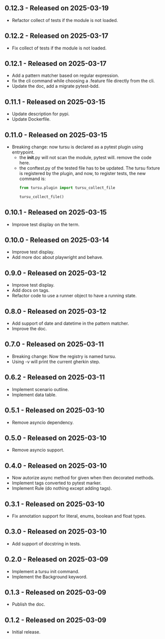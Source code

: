 0.12.3 - Released on 2025-03-19
-------------------------------
* Refactor collect of tests if the module is not loaded.

0.12.2 - Released on 2025-03-17
-------------------------------
* Fix collect of tests if the module is not loaded.

0.12.1 - Released on 2025-03-17
-------------------------------
* Add a pattern matcher based on regular expression.
* fix the cli command while choosing a .feature file directly from the cli.
* Update the doc, add a migrate pytest-bdd.

0.11.1 - Released on 2025-03-15
-------------------------------
* Update description for pypi.
* Update Dockerfile.

0.11.0 - Released on 2025-03-15
-------------------------------
* Breaking change: now tursu is declared as a pytest plugin using entrypoint.
  * the __init__.py will not scan the module, pytest will.
    remove the code here.
  * the conftest.py of the tested file has to be updated.
    The tursu fixture is registered by the plugin, and now, to register tests,
    the new command is:
    ```python
    from tursu.plugin import tursu_collect_file

    tursu_collect_file()
    ```

0.10.1 - Released on 2025-03-15
-------------------------------
* Improve test display on the term.

0.10.0 - Released on 2025-03-14
-------------------------------
* Improve test display.
* Add more doc about playwright and behave.

0.9.0 - Released on 2025-03-12
------------------------------
* Improve test display.
* Add docs on tags.
* Refactor code to use a runner object to have a running state.

0.8.0 - Released on 2025-03-12
------------------------------
* Add support of date and datetime in the pattern matcher.
* Improve the doc.

0.7.0 - Released on 2025-03-11
------------------------------
* Breaking change: Now the registry is named tursu.
* Using -v will print the current gherkin step.

0.6.2 - Released on 2025-03-11
------------------------------
* Implement scenario outline.
* Implement data table.

0.5.1 - Released on 2025-03-10
------------------------------
* Remove asyncio dependency.

0.5.0 - Released on 2025-03-10
------------------------------
* Remove asyncio support.

0.4.0 - Released on 2025-03-10
------------------------------
* Now autorize async method for given when then decorated methods.
* Implement tags converted to pytest marker.
* Implement Rule (do nothing except adding tags).

0.3.1 - Released on 2025-03-10
------------------------------
* Fix annotation support for literal, enums, boolean and float types.

0.3.0 - Released on 2025-03-10
------------------------------
* Add support of docstring in tests.

0.2.0 - Released on 2025-03-09
------------------------------
* Implement a tursu init command.
* Implement the Background keyword.

0.1.3 - Released on 2025-03-09
------------------------------
* Publish the doc.

0.1.2 - Released on 2025-03-09
------------------------------
* Initial release.
